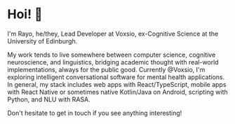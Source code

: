 # Hoi! 👋

I'm Rayo, he/they, Lead Developer at Voxsio, ex-Cognitive Science at the University of Edinburgh.

My work tends to live somewhere between computer science, cognitive neuroscience, and linguistics, bridging academic thought with real-world implementations, always for the public good. Currently @Voxsio, I'm exploring intelligent conversational software for mental health applications. In general, my stack includes web apps with React/TypeScript, mobile apps with React Native or sometimes native Kotlin/Java on Android, scripting with Python, and NLU with RASA. 

Don't hesitate to get in touch if you see anything interesting!
